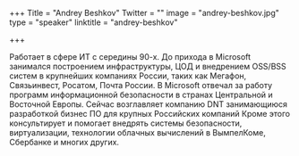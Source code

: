+++
Title = "Andrey Beshkov"
Twitter = ""
image = "andrey-beshkov.jpg"
type = "speaker"
linktitle = "andrey-beshkov"

+++

Работает в сфере ИТ с середины 90-х. До прихода в Microsoft занимался построением инфраструктуры, ЦОД и внедрением OSS/BSS
систем в крупнейших компаниях России, таких как Мегафон, Связьинвест, Росатом, Почта России. В Microsoft отвечал за работу
программ информационной безопасности в странах Центральной и Восточной Европы. Сейчас возглавляет компанию DNT занимающиюся разработкой бизнес
ПО для крупных Российских компаний Кроме этого консультирует и помогает внедрять системы безопасности, виртуализации, технологии
облачных вычислений в ВымпелКоме, Сбербанке и многих других. 
